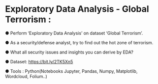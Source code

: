 # Exploratory Data Analysis - Global Terrorism :

● Perform ‘Exploratory Data Analysis’ on dataset ‘Global Terrorism’.

● As a security/defense analyst, try to find out the hot zone of terrorism.

● What all security issues and insights you can derive by EDA?

● Dataset: https://bit.ly/2TK5Xn5

● Tools : Python(Notebooks Jupyter, Pandas, Numpy, Matplotlib, Wordcloud, Folium..)
